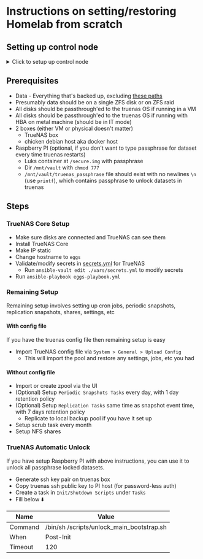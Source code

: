 # Instructions on setting/restoring Homelab from scratch

## Setting up control node

<details>
  <summary>Click to setup up control node</summary>
If you need to setup up a new control node from scratch (new laptop maybe)

### Requirements

- [taskfile](https://taskfile.dev/#/installation), `python3` and `pip3` should be installed
- Python user `bin` directory should be in `PATH`
  - For MacOS path is `~/Library/Python/{python version}/bin`

### Steps

- ```sh
  git clone git@github.com:rickydua/homelab-ansible.git && \
  cd homelab-ansible && \
  task bootstrap
  ```
- Generate ssh key pair and copy public key to all [hosts](inventory/hosts.yml) for password-less auth
- Create or validate `~/.ansible/vault_pass` ansible vault with passphrase already setup
- Confirm with `ansible all -m ping`
</details>

## Prerequisites

- Data - Everything that's backed up, excluding [these paths](templates/excludes.txt.j2)
- Presumably data should be on a single ZFS disk or on ZFS raid
- All disks should be passthrough'ed to the truenas OS if running in a VM
- All disks should be passthrough'ed to the truenas OS if running with HBA on metal machine (should be in IT mode)
- 2 boxes (either VM or physical doesn't matter)
  - TrueNAS box
  - chicken debian host aka docker host
- Raspberry PI (optional, if you don't want to type passphrase for dataset every time truenas restarts)
  - Luks container at `/secure.img` with passphrase
  - Dir `/mnt/vault` with `chmod 777`
  - `/mnt/vault/truenas_passphrase` file should exist with no newlines `\n` (use `printf`), which contains passphrase to unlock datasets in truenas

## Steps

### TrueNAS Core Setup

- Make sure disks are connected and TrueNAS can see them
- Install TrueNAS Core
- Make IP static
- Change hostname to `eggs`
- Validate/modify secrets in [secrets.yml](vars/secrets.yml) for TrueNAS
  - Run `ansible-vault edit ./vars/secrets.yml` to modify secrets
- Run `ansible-playbook eggs-playbook.yml`

### Remaining Setup

Remaining setup involves setting up cron jobs, periodic snapshots, replication snapshots, shares, settings, etc

#### With config file

If you have the truenas config file then remaining setup is easy

- Import TrueNAS config file via `System > General > Upload Config`
  - This will import the pool and restore any settings, jobs, etc you had

#### Without config file

- Import or create zpool via the UI
- (Optional) Setup `Periodic Snapshots Tasks` every day, with 1 day retention policy
- (Optional) Setup `Replication Tasks` same time as snapshot event time, with 7 days retention policy
  - Replicate to local backup pool if you have it set up
- Setup scrub task every month
- Setup NFS shares
<!-- - TODO: cron restic jobs, possibly healthcheck cron -->

### TrueNAS Automatic Unlock

If you have setup Raspberry PI with above instructions, you can use it to unlock all passphrase locked datasets.

- Generate ssh key pair on truenas box
- Copy truenas ssh public key to PI host (for password-less auth)
- Create a task in `Init/Shutdown Scripts` under `Tasks`
- Fill below ⬇️

| Name    | Value                                     |
| ------- | ----------------------------------------- |
| Command | /bin/sh /scripts/unlock_main_bootstrap.sh |
| When    | Post-Init                                 |
| Timeout | 120                                       |
